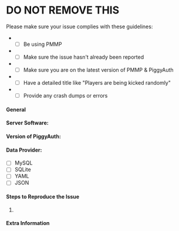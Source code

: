 # DO NOT REMOVE THIS
Please make sure your issue complies with these guidelines:
- * [ ] Be using PMMP
- * [ ] Make sure the issue hasn't already been reported
- * [ ] Make sure you are on the latest version of PMMP & PiggyAuth
- * [ ] Have a detailed title like "Players are being kicked randomly"
- * [ ] Provide any crash dumps or errors

#### **General**
<!-- Briefly describe what is wrong. -->

#### **Server Software:**
<!-- What server software are you using? ex: PMMP -->

#### **Version of PiggyAuth:**
<!-- Do /version PiggyAuth to check, please don't just say "latest" -->

#### **Data Provider:**
<!-- What are you currently using to save data? -->
- [ ] MySQL
- [ ] SQLite
- [ ] YAML
- [ ] JSON

#### **Steps to Reproduce the Issue**
<!-- How do you reproduce the issue? -->
1.

#### **Extra Information**
<!-- Anything else we should know? -->
